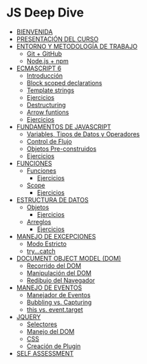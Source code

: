 # JS Deep Dive

* [BIENVENIDA](README.md)
* [PRESENTACIÓN DEL CURSO](08-deep-dive/01-intro/00-welcome.md)
* [ENTORNO Y METODOLOGÍA DE TRABAJO]()
	* [Git + GitHub](08-deep-dive/02-env/00-git+github.md)
	* [Node.js + npm](08-deep-dive/02-env/01-node+npm.md)
* [ECMASCRIPT 6]()
  * [Introducción](08-deep-dive/03-es6/00-overview.md)
  * [Block scoped declarations](08-deep-dive/03-es6/01-block-scoped-declarations.md)
  * [Template strings](08-deep-dive/03-es6/02-template-strings.md)
  * [Ejercicios](08-deep-dive/03-es6/03-exercises.md)
  * [Destructuring](08-deep-dive/03-es6/04-destructuring.md)
  * [Arrow funtions](08-deep-dive/03-es6/05-arrow-functions.md)
  * [Ejercicios](08-deep-dive/03-es6/06-exercises.md)
* [FUNDAMENTOS DE JAVASCRIPT]()
  * [Variables, Tipos de Datos y Operadores](08-deep-dive/04-foundations/00-variables-and-data-types.md)
  * [Control de Flujo](08-deep-dive/04-foundations/01-control-flow.md)
  * [Objetos Pre-construidos](08-deep-dive/04-foundations/02-built-in-objects.md)
  * [Ejercicios](08-deep-dive/04-foundations/03-exercises.md)
* [FUNCIONES](08-deep-dive/05-functions/00-overview.md)
	* [Funciones](08-deep-dive/05-functions/01-functions.md)
		* [Ejercicios](08-deep-dive/05-functions/02-exercises.md)
	* [Scope](08-deep-dive/05-functions/03-scope.md)
		* [Ejercicios](08-deep-dive/05-functions/04-exercises.md)
* [ESTRUCTURA DE DATOS](08-deep-dive/06-data-structures/00-overview.md)
  * [Objetos](08-deep-dive/06-data-structures/01-objects.md)
	* [Ejercicios](08-deep-dive/06-data-structures/02-exercises.md)
  * [Arreglos](08-deep-dive/06-data-structures/03-arrays.md)
	* [Ejercicios](08-deep-dive/06-data-structures/04-exercises.md)
* [MANEJO DE EXCEPCIONES]()
  * [Modo Estricto](08-deep-dive/07-error-handling/00-strict-mode.md)
  * [try...catch](08-deep-dive/07-error-handling/01-try-catch.md)
* [DOCUMENT OBJECT MODEL (DOM)]()
  * [Recorrido del DOM]()
  * [Manipulación del DOM]()
  * [Redibujo del Navegador]()
* [MANEJO DE EVENTOS]()
  * [Manejador de Eventos]()
  * [Bubbling vs. Capturing]()
  * [this vs. event.target]()
* [JQUERY]()
  * [Selectores]()
  * [Manejo del DOM]()
  * [CSS]()
  * [Creación de Plugin]()
* [SELF ASSESSMENT](08-deep-dive/09-selfassessment/00-selfassessment.md)
